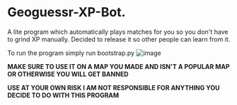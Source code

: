 # Geoguessr-XP-Bot.
A lite program which automatically plays matches for you so you don't have to grind XP manually.
Decided to release it so other people can learn from it.


To run the program simply run bootstrap.py
![image](https://user-images.githubusercontent.com/45573459/194124110-b43cb29a-ddbc-42bb-940d-ea1ac6b595b3.png)


**MAKE SURE TO USE IT ON A MAP YOU MADE AND ISN'T A POPULAR MAP OR OTHERWISE YOU WILL GET BANNED**

**USE AT YOUR OWN RISK I AM NOT RESPONSIBLE FOR ANYTHING YOU DECIDE TO DO WITH THIS PROGRAM**
